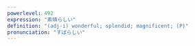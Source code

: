 ```yaml
---
powerlevel: 492
expression: "素晴らしい"
definition: "(adj-i) wonderful; splendid; magnificent; (P)"
pronunciation: "すばらしい"
---
```

